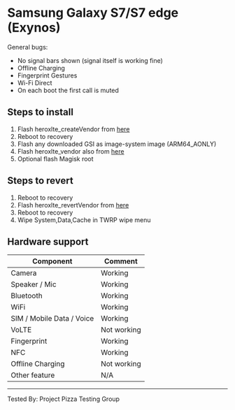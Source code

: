 # Samsung Galaxy S7/S7 edge (Exynos)

General bugs:
- No signal bars shown (signal itself is working fine)
- Offline Charging
- Fingerprint Gestures
- Wi-Fi Direct
- On each boot the first call is muted

## Steps to install

1. Flash heroxlte_createVendor from [here](https://mega.nz/#F!opVUCKCY!jy4WjnNZ2hw4bnQh35T6jQ)
2. Reboot to recovery
3. Flash any downloaded GSI as image-system image (ARM64_AONLY)
4. Flash heroxlte_vendor also from [here](https://mega.nz/#F!opVUCKCY!jy4WjnNZ2hw4bnQh35T6jQ)
5. Optional flash Magisk root

## Steps to revert
1. Reboot to recovery
2. Flash heroxlte_revertVendor from [here](https://mega.nz/#F!opVUCKCY!jy4WjnNZ2hw4bnQh35T6jQ)
3. Reboot to recovery
4. Wipe System,Data,Cache in TWRP wipe menu


## Hardware support

| Component                 |      Comment                                              |
|---------------------------|-----------------------------------------------------------|
| Camera                    | Working                                                   |
| Speaker / Mic             | Working                                                   |
| Bluetooth                 | Working                                                   |
| WiFi                      | Working                                                   |
| SIM / Mobile Data / Voice | Working                                                   |
| VoLTE                     | Not working                                               |
| Fingerprint               | Working                                                   |
| NFC                       | Working                                                   |
| Offline Charging          | Not working                                               |
| Other feature             | N/A                                                       |
---

Tested By: Project Pizza Testing Group